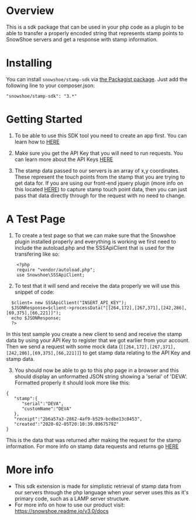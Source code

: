 # Overview
This is a sdk package that can be used in your php code as a plugin to be able to transfer a properly encoded string that represents stamp points to SnowShoe servers and get a response with stamp information.

# Installing

You can install `snowshoe/stamp-sdk` via [the Packagist package](https://packagist.org/packages/snowshoe/stamp-sdk). Just add the following line to your composer.json:

    "snowshoe/stamp-sdk": "3.*"

# Getting Started

1. To be able to use this SDK tool you need to create an app first. You can learn how to [HERE](https://snowshoe.readme.io/v3.0/docs/part-1-create-a-snowshoe-application)

2. Make sure you get the API Key that you will need to run requests. You can learn more about the API Keys [HERE](https://snowshoe.readme.io/v3.0/docs/part-1-create-a-snowshoe-application#get-api-keys)

3. The stamp data passed to our servers is an array of x,y coordinates. These represent the touch points from the stamp that you are trying to get data for. If you are using our front-end jquery plugin (more info on this located [HERE](https://snowshoe.readme.io/v3.0/docs/maintained-libraries)) to capture stamp touch point data, then you can just pass that data directly through for the request with no need to change.

# A Test Page

1. To create a test page so that we can make sure that the Snowshoe plugin installed properly and everything is working we first need to include the autoload.php and the SSSApiClient that is used for the transfering like so:

```
    <?php
    require "vendor/autoload.php";
    use Snowshoe\SSSApiClient;
```

2. To test that it will send and receive the data properly we will use this snippet of code:

```
  $client= new SSSApiClient("INSERT_API_KEY");
  $JSONResponse=$client->processData("[[264,172],[267,371],[242,286],[69,375],[66,221]]");
  echo $JSONResponse;
  ?>
```
In this test sample you create a new client to send and receive the stamp data by using your API Key to register that we got earlier from your account. Then we send a request with some mock data (`[[264,172],[267,371],[242,286],[69,375],[66,221]]`) to get stamp data relating to the API Key and stamp data.

3. You should now be able to go to this php page in a browser and this should display an unformatted JSON string showing a 'serial' of 'DEVA'. Formatted properly it should look more like this:

```
{
   "stamp":{
      "serial":"DEVA",
      "customName":"DEVA"
   },
   "receipt":"2b6a57a3-2862-4af9-b529-bcdbe13c0453",
   "created":"2020-02-05T20:10:39.8967579Z"
}
```

This is the data that was returned after making the request for the stamp information. For more info on stamp data requests and returns go [HERE](https://snowshoe.readme.io/v3.0/docs/part-3-api-request)

# More info

- This sdk extension is made for simplistic retrieval of stamp data from our servers through the php language when your server uses this as it's primary code, such as a LAMP server structure.
- For more info on how to use our product visit: 
    https://snowshoe.readme.io/v3.0/docs
